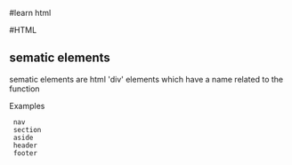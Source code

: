 #learn html

#HTML
## sematic elements

sematic elements are html 'div' elements which have a name related to the function 

Examples

     nav
     section 
     aside 
     header 
     footer 